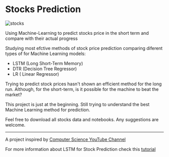 # Stocks Prediction

![stocks](https://user-images.githubusercontent.com/64924345/86549614-80d74a00-bf16-11ea-98ea-35946a651422.jpeg)

Using Machine-Learning to predict stocks price in the short term and compare with their actual progress

Studying most efctive methods of stock price prediction comparing diferent types of for Machine Learning models:
- LSTM (Long Short-Term Memory)
- DTR (Decision Tree Regressor)
- LR ( Linear Regressor)

Trying to predict stock prices hasn't shown an efficient method for the long run. Although, for the short-term, is it possible for the machine to beat the market?


This project is just at the beginning. Still trying to understand the best Machine Learning method for prediction. 

Feel free to download all stocks data and notebooks. Any suggestions are welcome.

---

A project inspired by [Computer Science YouTube Channel](https://www.youtube.com/channel/UCbmb5IoBtHZTpYZCDBOC1CA)

For more information about LSTM for Stock Prediction check this [tutorial](https://www.datacamp.com/community/tutorials/lstm-python-stock-market?utm_source=adwords_ppc&utm_campaignid=10267161064&utm_adgroupid=102842301792&utm_device=c&utm_keyword=&utm_matchtype=b&utm_network=g&utm_adpostion=&utm_creative=278443377092&utm_targetid=dsa-429603003980&utm_loc_interest_ms=&utm_loc_physical_ms=1001552&gclid=CjwKCAjwxev3BRBBEiwAiB_PWIL2Y54jNswJt7E7MZjtN_RjrSwlpvRdGKecI24pt5fczGGS026fwRoCXGEQAvD_BwE)
